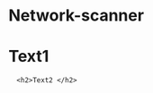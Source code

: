 # Network-scanner

<h1> Text1 </h1>


<!DOCTYPE html>
<html lang="en">
<head>
    <meta charset="UTF-8">
    <meta name="viewport" content="width=device-width, initial-scale=1.0">
    <title>Document</title>
</head>
<body>

      <h2>Text2 </h2>
</body>
</html>
